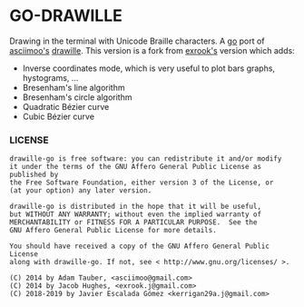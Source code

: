 GO-DRAWILLE
===========
Drawing in the terminal with Unicode Braille characters.
A [go](https://golang.org) port of [asciimoo's](https://github.com/asciimoo) [drawille](https://github.com/asciimoo/drawille).
This version is a fork from [exrook's](https://github.com/exrook/drawille-go) version which adds:

* Inverse coordinates mode, which is very useful to plot bars graphs, hystograms, ...
* Bresenham's line algorithm
* Bresenham's circle algorithm
* Quadratic Bézier curve
* Cubic Bézier curve

### LICENSE

```
drawille-go is free software: you can redistribute it and/or modify
it under the terms of the GNU Affero General Public License as published by
the Free Software Foundation, either version 3 of the License, or
(at your option) any later version.

drawille-go is distributed in the hope that it will be useful,
but WITHOUT ANY WARRANTY; without even the implied warranty of
MERCHANTABILITY or FITNESS FOR A PARTICULAR PURPOSE.  See the
GNU Affero General Public License for more details.

You should have received a copy of the GNU Affero General Public License
along with drawille-go. If not, see < http://www.gnu.org/licenses/ >.

(C) 2014 by Adam Tauber, <asciimoo@gmail.com>
(C) 2014 by Jacob Hughes, <exrook.j@gmail.com>
(C) 2018-2019 by Javier Escalada Gómez <kerrigan29a.j@gmail.com>
```
